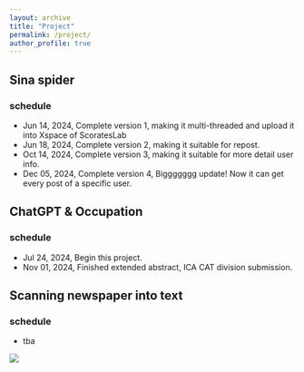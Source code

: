 ```yaml
---
layout: archive
title: "Project"
permalink: /project/
author_profile: true
---
```


## Sina spider
### schedule
- Jun 14, 2024, Complete version 1, making it multi-threaded and upload it into Xspace of ScoratesLab
- Jun 18, 2024, Complete version 2, making it suitable for repost.
- Oct 14, 2024, Complete version 3, making it suitable for more detail user info.
- Dec 05, 2024, Complete version 4, Biggggggg update! Now it can get every post of a specific user.

## ChatGPT & Occupation
### schedule
- Jul 24, 2024, Begin this project.
- Nov 01, 2024, Finished extended abstract, ICA CAT division submission.

## Scanning newspaper into text
### schedule
- tba


<img src="https://user-images.githubusercontent.com/543384/192227995-fdb3a693-2f68-4dc4-b9bd-06053066322f.png">
